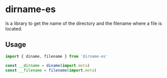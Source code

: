 # dirname-es

Is a library to get the name of the directory and the filename where a file is located.

## Usage 

```javascript
import { diname, filename } from 'dirname-es'

const __dirname = diname(import.meta)
const __filename = filename(import.meta)
```
